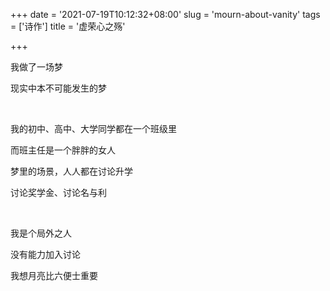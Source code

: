 +++
date = '2021-07-19T10:12:32+08:00'
slug = 'mourn-about-vanity'
tags = ['诗作']
title = '虚荣心之殇'

+++

我做了一场梦

现实中本不可能发生的梦

<br>

我的初中、高中、大学同学都在一个班级里

而班主任是一个胖胖的女人

梦里的场景，人人都在讨论升学

讨论奖学金、讨论名与利

<br>

我是个局外之人

没有能力加入讨论

我想月亮比六便士重要
